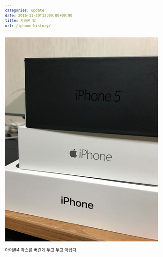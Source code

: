 ```yaml
---
categories: update
date: 2016-11-20T12:00:00+09:00
title: 사과폰 탑
url: /iphone-history/
---
```


![아이폰 박스](01.jpg)

아이폰4 박스를 버린게 두고 두고 아쉽다.
